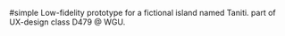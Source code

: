 #simple Low-fidelity prototype for a fictional island named Taniti.
part of UX-design class D479 @ WGU.
